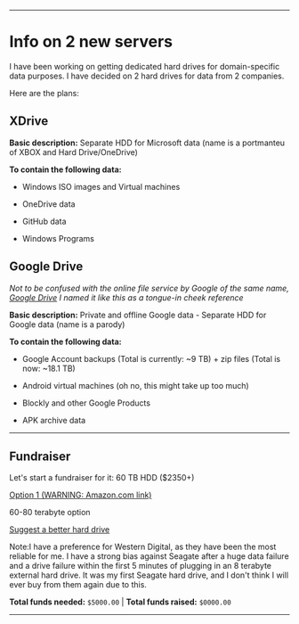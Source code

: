 
***

# Info on 2 new servers

I have been working on getting dedicated hard drives for domain-specific data purposes. I have decided on 2 hard drives for data from 2 companies.

Here are the plans:

## XDrive

**Basic description:** Separate HDD for Microsoft data (name is a portmanteu of XBOX and Hard Drive/OneDrive)

**To contain the following data:**

* Windows ISO images and Virtual machines

* OneDrive data

* GitHub data

* Windows Programs

## Google Drive

_Not to be confused with the online file service by Google of the same name, [Google Drive](https://drive.google.com) I named it like this as a tongue-in cheek reference_

**Basic description:** Private and offline Google data - Separate HDD for Google data (name is a parody)

**To contain the following data:**

* Google Account backups (Total is currently: ~9 TB) + zip files (Total is now: ~18.1 TB)

* Android virtual machines (oh no, this might take up too much)

* Blockly and other Google Products

* APK archive data

***

## Fundraiser

Let's start a fundraiser for it: 60 TB HDD ($2350+)

[Option 1 (WARNING: Amazon.com link)](https://www.amazon.com/Mobius-5-Bay-FireWire-eSATA-Drive/dp/B077XKJ16G?th=1&psc=1)

60-80 terabyte option

[Suggest a better hard drive](https://github.com/seanpm2001/Personal-Server-Info/Issues/)

Note:I have a preference for Western Digital, as they have been the most reliable for me. I have a strong bias against Seagate after a huge data failure and a drive failure within the first 5 minutes of plugging in an 8 terabyte external hard drive. It was my first Seagate hard drive, and I don't think I will ever buy from them again due to this.

**Total funds needed:** `$5000.00` | **Total funds raised:** `$0000.00`

***
